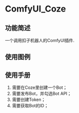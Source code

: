 # ComfyUI_Coze

## 功能简述

一个调用扣子机器人的ComfyUI插件.

## 使用图例

## 使用手册

1. 需要在Coze里创建一个Bot；
2. 需要发布Bot，并勾选Bot API；
3. 需要创建Token；
4. 需要获取Bot的ID；